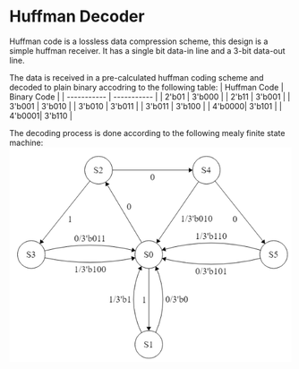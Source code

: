 # Huffman Decoder
Huffman code is a lossless data compression scheme, this design is a simple huffman receiver. It has a single bit data-in line and a 3-bit data-out line.

The data is received in a pre-calculated huffman coding scheme and decoded to plain binary accodring to the following table:
| Huffman Code | Binary Code |
| ----------- | ----------- |
| 2'b01  | 3'b000 |
| 2'b11  | 3'b001 |
| 3'b001 | 3'b010 |
| 3'b010 | 3'b011 |
| 3'b011 | 3'b100 |
| 4'b0000| 3'b101 |
| 4'b0001| 3'b110 |

The decoding process is done according to the following mealy finite state machine:
![Huffman Decoder FSM](docs/huffman_decode_fsm.png)
